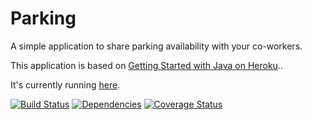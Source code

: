 # Parking

A simple application to share parking availability with your co-workers.

This application is based on [Getting Started with Java on Heroku](https://devcenter.heroku.com/articles/getting-started-with-java)..

It's currently running [here](https://takemyplace.herokuapp.com/).

[![Build Status](https://travis-ci.org/lefevre00/parking.svg)](https://travis-ci.org/lefevre00/parking)
[![Dependencies](https://www.versioneye.com/user/projects/56d04bd96b21e51624a90285/badge.svg)](https://www.versioneye.com/user/projects/56d04bd96b21e51624a90285/)
[![Coverage Status](https://img.shields.io/codecov/c/github/lefevre00/parking.svg)](https://codecov.io/github/lefevre00/parking)
